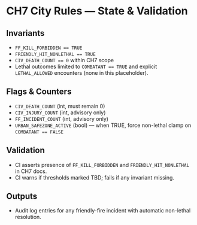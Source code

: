 # CH7 City Rules — State & Validation

## Invariants
- `FF_KILL_FORBIDDEN == TRUE`
- `FRIENDLY_HIT_NONLETHAL == TRUE`
- `CIV_DEATH_COUNT == 0` within CH7 scope
- Lethal outcomes limited to `COMBATANT == TRUE` and explicit `LETHAL_ALLOWED` encounters (none in this placeholder).

## Flags & Counters
- `CIV_DEATH_COUNT` (int, must remain 0)
- `CIV_INJURY_COUNT` (int, advisory only)
- `FF_INCIDENT_COUNT` (int, advisory only)
- `URBAN_SAFEZONE_ACTIVE` (bool) — when TRUE, force non-lethal clamp on `COMBATANT == FALSE`

## Validation
- CI asserts presence of `FF_KILL_FORBIDDEN` and `FRIENDLY_HIT_NONLETHAL` in CH7 docs.
- CI warns if thresholds marked TBD; fails if any invariant missing.

## Outputs
- Audit log entries for any friendly-fire incident with automatic non-lethal resolution.
